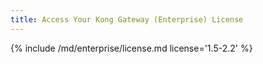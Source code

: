 ```yaml
---
title: Access Your Kong Gateway (Enterprise) License
---
```

{% include /md/enterprise/license.md license='1.5-2.2' %}
